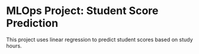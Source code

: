 # MLOps Project: Student Score Prediction
This project uses linear regression to predict student scores based on study hours.